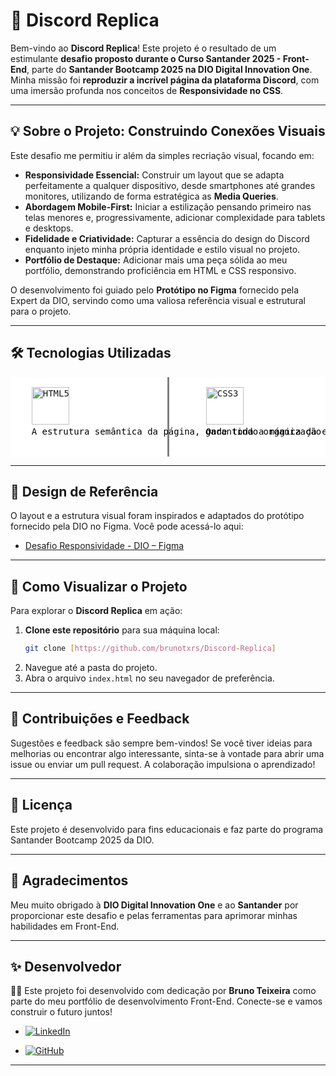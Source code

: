 # 💬 Discord Replica

Bem-vindo ao **Discord Replica**\! Este projeto é o resultado de um estimulante **desafio proposto durante o Curso Santander 2025 - Front-End**, parte do **Santander Bootcamp 2025 na DIO Digital Innovation One**. Minha missão foi **reproduzir a incrível página da plataforma Discord**, com uma imersão profunda nos conceitos de **Responsividade no CSS**.

-----

## 💡 Sobre o Projeto: Construindo Conexões Visuais

Este desafio me permitiu ir além da simples recriação visual, focando em:

  * **Responsividade Essencial:** Construir um layout que se adapta perfeitamente a qualquer dispositivo, desde smartphones até grandes monitores, utilizando de forma estratégica as **Media Queries**.
  * **Abordagem Mobile-First:** Iniciar a estilização pensando primeiro nas telas menores e, progressivamente, adicionar complexidade para tablets e desktops.
  * **Fidelidade e Criatividade:** Capturar a essência do design do Discord enquanto injeto minha própria identidade e estilo visual no projeto.
  * **Portfólio de Destaque:** Adicionar mais uma peça sólida ao meu portfólio, demonstrando proficiência em HTML e CSS responsivo.

O desenvolvimento foi guiado pelo **Protótipo no Figma** fornecido pela Expert da DIO, servindo como uma valiosa referência visual e estrutural para o projeto.

-----

## 🛠️ Tecnologias Utilizadas


<pre style="column-count: 2; column-rule-style: solid;column-rule-color: gray; background-color: #fff;">
    
    <a href="https://www.w3schools.com/html/default.asp" target="_blank"><img src="https://profilinator.rishav.dev/skills-assets/html5-original-wordmark.svg" alt="HTML5" height="60" /></a>
    <span style="color: #000;">A estrutura semântica da página, garantindo organização e acessibilidade.</span>

    <div style="margin-left: 20px">
    <a href="https://www.w3schools.com/css/" target="_blank"><img src="https://profilinator.rishav.dev/skills-assets/css3-original-wordmark.svg" alt="CSS3" height="60" /></a>
    <span style="color: #000;">Onde toda a mágica da estilização acontece, com foco intenso em <strong>Responsividade</strong> e a metodologia <strong>Mobile-First</strong> através de <strong>Media Queries</strong>.</span>
    </div>
</pre>

-----

## 🎨 Design de Referência

O layout e a estrutura visual foram inspirados e adaptados do protótipo fornecido pela DIO no Figma. Você pode acessá-lo aqui:

  * [Desafio Responsividade - DIO – Figma](https://www.google.com/search?q=https://www.figma.com/community/file/1029140409890289139/desafio-de-responsividade)

-----

## 🚀 Como Visualizar o Projeto

Para explorar o **Discord Replica** em ação:

1.  **Clone este repositório** para sua máquina local:
    ```bash
    git clone [https://github.com/brunotxrs/Discord-Replica]
    ```
2.  Navegue até a pasta do projeto.
3.  Abra o arquivo `index.html` no seu navegador de preferência.

-----

## 🤝 Contribuições e Feedback

Sugestões e feedback são sempre bem-vindos\! Se você tiver ideias para melhorias ou encontrar algo interessante, sinta-se à vontade para abrir uma issue ou enviar um pull request. A colaboração impulsiona o aprendizado\!

-----

## 📄 Licença

Este projeto é desenvolvido para fins educacionais e faz parte do programa Santander Bootcamp 2025 da DIO.

-----

## 🙏 Agradecimentos

Meu muito obrigado à **DIO Digital Innovation One** e ao **Santander** por proporcionar este desafio e pelas ferramentas para aprimorar minhas habilidades em Front-End.

-----

## ✨ Desenvolvedor

👨‍💻 Este projeto foi desenvolvido com dedicação por **Bruno Teixeira** como parte do meu portfólio de desenvolvimento Front-End. Conecte-se e vamos construir o futuro juntos\!

- [![LinkedIn](https://custom-icon-badges.demolab.com/badge/LinkedIn-0A66C2?logo=linkedin-white&logoColor=fff)](https://www.linkedin.com/in/brunotxrs/)

- [![GitHub](https://img.shields.io/badge/GitHub-%23121011.svg?logo=github&logoColor=white)](https://github.com/brunotxrs)

-----
